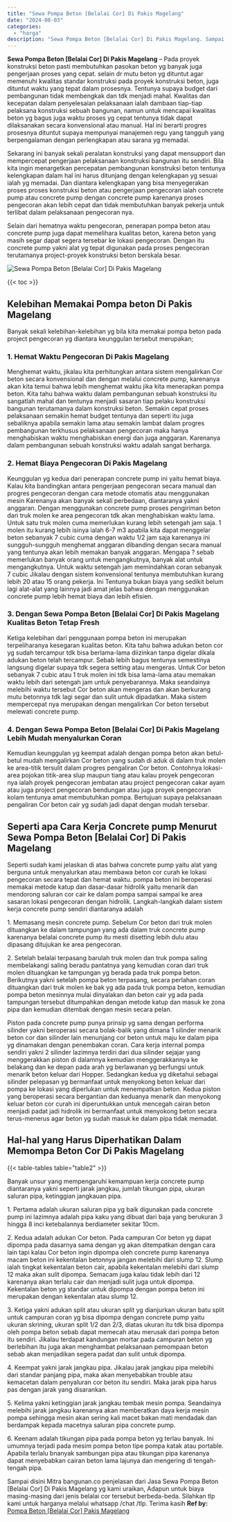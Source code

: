 ```yaml
---
title: "Sewa Pompa Beton [Belalai Cor] Di Pakis Magelang"
date: "2024-08-03"
categories: 
  - "harga"
description: "Sewa Pompa Beton [Belalai Cor] Di Pakis Magelang. Sampai disini Mitra bangunan.co penjelasan dari Jasa Sewa Pompa Beton [Belalai Cor] Di Pakis Magelang yg..."
---
```


**Sewa Pompa Beton \[Belalai Cor\] Di Pakis Magelang** – Pada proyek konstruksi beton pasti membutuhkan pasokan beton yg banyak juga pengerjaan proses yang cepat. selain dr mutu beton yg dituntut agar memenuhi kwalitas standar konstruksi pada proyek konstruksi beton, juga dituntut waktu yang tepat dalam prosesnya. Tentunya supaya budget dari pembangunan tidak membengkak dan tdk menjadi mahal. Kwalitas dan kecepatan dalam penyelesaian pelaksanaan ialah dambaan tiap-tiap pelaksana konstruksi sebuah bangunan, namun untuk mencapai kwalitas beton yg bagus juga waktu proses yg cepat tentunya tidak dapat dilaksanakan secara konvensional atau manual. Hal ini berarti progres prosesnya dituntut supaya mempunyai manajemen regu yang tangguh yang berpengalaman dengan perlengkapan atau sarana yg memadai.

Sekarang ini banyak sekali peralatan konstruksi yang dapat mensupport dan mempercepat pengerjaan pelaksanaan konstruksi bangunan itu sendiri. Bila kita ingin menargetkan percepatan pembangunan konstruksi beton tentunya kelengkapan dalam hal ini harus ditunjang dengan kelengkapan yg sesuai ialah yg memadai. Dan diantara kelengkapan yang bisa menyegerakan proses proses konstruksi beton atau pengerjaan pengecoran ialah concrete pump atau concrete pump dengan concrete pump karenanya proses pengecoran akan lebih cepat dan tidak membutuhkan banyak pekerja untuk terlibat dalam pelaksanaan pengecoran nya.

Selain dari hematnya waktu pengecoran, penerapan pompa beton atau concrete pump juga dapat memelihara kualitas beton, karena beton yang masih segar dapat segera tersebar ke lokasi pengecoran. Dengan itu concrete pump yakni alat yg tepat digunakan pada proses pengecoran terutamanya project-proyek konstruksi beton berskala besar.

![Sewa Pompa Beton [Belalai Cor] Di Pakis Magelang](/images/sewa-concrete-pump-25.png)

{{< toc >}}

## Kelebihan Memakai Pompa beton Di Pakis Magelang

Banyak sekali kelebihan-kelebihan yg bila kita memakai pompa beton pada project pengecoran yg diantara keunggulan tersebut merupakan;

### 1\. Hemat Waktu Pengecoran Di Pakis Magelang

Menghemat waktu, jikalau kita perhitungkan antara sistem mengalirkan Cor beton secara konvensional dan dengan melalui concrete pump, karenanya akan kita temui bahwa lebih menghemat waktu jika kita menerapkan pompa beton. Kita tahu bahwa waktu dalam pembangunan sebuah konstruksi itu sangatlah mahal dan tentunya menjadi sasaran tiap pelaku konstruksi bangunan terutamanya dalam konstruksi beton. Semakin cepat proses pelaksanaan semakin hemat budget tentunya dan seperti itu juga sebaliknya apabila semakin lama atau semakin lambat dalam progres pembangunan terkhusus pelaksanaan pengecoran maka hanya menghabiskan waktu menghabiskan energi dan juga anggaran. Karenanya dalam pembangunan sebuah konstruksi waktu adalah sangat berharga.

### 2\. Hemat Biaya Pengecoran Di Pakis Magelang

Keunggulan yg kedua dari penerapan concrete pump ini yaitu hemat biaya. Kalau kita bandingkan antara pengerjaan pengecoran secara manual dan progres pengecoran dengan cara metode otomatis atau menggunakan mesin Karenanya akan banyak sekali perbedaan, diantaranya yakni anggaran. Dengan menggunakan concrete pump proses pengiriman beton dari truk molen ke area pengecoran tdk akan menghabiskan waktu lama. Untuk satu truk molen cuma memerlukan kurang lebih setengah jam saja. 1 molen itu kurang lebih isinya ialah 6-7 m3 apabila kita dapat menggelar beton sebanyak 7 cubic cuma dengan waktu 1/2 jam saja karenanya ini sungguh-sungguh menghemat anggaran dibanding dengan secara manual yang tentunya akan lebih memakan banyak anggaran. Mengapa ? sebab memerlukan banyak orang untuk mengangkutnya, banyak alat untuk mengangkutnya. Untuk waktu setengah jam memindahkan coran sebanyak 7 cubic Jikalau dengan sistem konvensional tentunya membutuhkan kurang lebih 20 atau 15 orang pekerja. Ini Tentunya bukan biaya yang sedikit belum lagi alat-alat yang lainnya jadi amat jelas bahwa dengan menggunakan concrete pump lebih hemat biaya dan lebih efisien.

### 3\. Dengan Sewa Pompa Beton \[Belalai Cor\] Di Pakis Magelang Kualitas Beton Tetap Fresh

Ketiga kelebihan dari penggunaan pompa beton ini merupakan terpeliharanya kesegaran kualitas beton. Kita tahu bahwa adukan beton cor yg sudah tercampur tdk bisa berlama-lama diizinkan tanpa digelar dikala adukan beton telah tercampur. Sebab lebih bagus tentunya semestinya langsung digelar supaya tdk segera setting atau mengeras. Untuk Cor beton sebanyak 7 cubic atau 1 truk molen ini tdk bisa lama-lama atau memakan waktu lebih dari setengah jam untuk penyebarannya. Maka seandainya melebihi waktu tersebut Cor beton akan mengeras dan akan berkurang mutu betonnya tdk lagi segar dan sulit untuk dipadatkan. Maka sistem mempercepat nya merupakan dengan mengalirkan Cor beton tersebut melewati concrete pump.

### 4\. Dengan Sewa Pompa Beton \[Belalai Cor\] Di Pakis Magelang Lebih Mudah menyalurkan Coran

Kemudian keunggulan yg keempat adalah dengan pompa beton akan betul-betul mudah mengalirkan Cor beton yang sudah di aduk di dalam truk molen ke area-titik tersulit dalam progres pengaliran Cor beton. Contohnya lokasi-area pojokan titik-area slup maupun tiang atau kalau proyek pengecoran nya ialah proyek pengecoran jembatan atau project pengecoran cakar ayam atau juga project pengecoran bendungan atau juga proyek pengecoran kolam tentunya amat membutuhkan pompa. Bertujuan supaya pelaksanaan pengaliran Cor beton cair yg sudah jadi dapat dengan mudah tersebar.

## Seperti apa Cara Kerja Concrete pump Menurut Sewa Pompa Beton \[Belalai Cor\] Di Pakis Magelang

Seperti sudah kami jelaskan di atas bahwa concrete pump yaitu alat yang berguna untuk menyalurkan atau membawa beton cor curah ke lokasi pengecoran secara tepat dan hemat waktu. pompa beton ini beroperasi memakai metode katup dan dasar-dasar hidrolik yaitu menarik dan mendorong saluran cor cair ke dalam pompa sampai sampai ke area sasaran lokasi pengecoran dengan hidrolik. Langkah-langkah dalam sistem kerja concrete pump sendiri diantaranya adalah

1\. Memasang mesin concrete pump. Sebelum Cor beton dari truk molen dituangkan ke dalam tampungan yang ada dalam truk concrete pump karenanya belalai concrete pump itu mesti disetting lebih dulu atau dipasang ditujukan ke area pengecoran.

2\. Setelah belalai terpasang barulah truk molen dan truk pompa saling membelakangi saling beradu pantatnya yang kemudian coran dari truk molen dituangkan ke tampungan yg berada pada truk pompa beton. Berikutnya yakni setelah pompa beton terpasang, secara perlahan coran dituangkan dari truk molen ke bak yg ada pada truk pompa beton, kemudian pompa beton mesinnya mulai dinyalakan dan beton cair yg ada pada tampungan tersebut ditumpahkan dengan metode katup dan masuk ke zona pipa dan kemudian ditembak dengan mesin secara pelan.

Piston pada concrete pump punya prinsip yg sama dengan performa silinder yakni beroperasi secara bolak-balik yang dimana 1 silinder menarik beton cor dan silinder lain menunjang cor beton untuk maju ke dalam pipa yg dinamakan dengan penembakan coran. Cara kerja internal pompa sendiri yakni 2 silinder lazimnya terdiri dari dua silinder sejajar yang menggerakkan piston di dalamnya kemudian menggerakkannya ke belakang dan ke depan pada arah yg berlawanan yg berfungsi untuk menarik beton keluar dari Hopper. Sedangkan kedua yg diketahui sebagai silinder pelepasan yg bermanfaat untuk menyokong beton keluar dari pompa ke lokasi yang diperlukan untuk menempatkan beton. Kedua piston yang beroperasi secara bergantian dan keduanya menarik dan menyokong keluar beton cor curah ini diperuntukkan untuk mencegah cairan beton menjadi padat jadi hidrolik ini bermanfaat untuk menyokong beton secara terus-menerus agar beton yg sudah masuk ke dalam pipa tidak memadat.

## Hal-hal yang Harus Diperhatikan Dalam Memompa Beton Cor Di Pakis Magelang

{{< table-tables table="table2" >}}

Banyak unsur yang mempengaruhi kemampuan kerja concrete pump diantaranya yakni seperti jarak jangkau, jumlah tikungan pipa, ukuran saluran pipa, ketinggian jangkauan pipa.

1\. Pertama adalah ukuran saluran pipa yg baik digunakan pada concrete pump ini lazimnya adalah pipa kaku yang dibuat dari baja yang berukuran 3 hingga 8 inci ketebalannya berdiameter sekitar 10cm.

2\. Kedua adalah adukan Cor beton. Pada campuran Cor beton yg dapat dipompa pada dasarnya sama dengan yg akan ditempatkan dengan cara lain tapi kalau Cor beton ingin dipompa oleh concrete pump karenanya macam beton ini kekentalan betonnya jangan melebihi dari slump 12. Slump ialah tingkat kekentalan beton cair, apabila kekentalan melebihi dari slump 12 maka akan sulit dipompa. Semacam juga kalau tidak lebih dari 12 karenanya akan terlalu cair dan menjadi sulit juga untuk dipompa. Kekentalan beton yg standar untuk dipompa dengan pompa beton ini merupakan dengan kekentalan atau slump 12.

3\. Ketiga yakni adukan split atau ukuran split yg dianjurkan ukuran batu split untuk campuran coran yg bisa dipompa dengan concrete pump yaitu ukuran skrining, ukuran split 1/2 dan 2/3, diatas ukuran itu tdk bisa dipompa oleh pompa beton sebab dapat memecah atau merusak dari pompa beton itu sendiri. Jikalau terdapat kandungan mortar pada campuran beton yg berlebihan itu juga akan menghambat pelaksanaan pemompaan beton sebab akan menjadikan segera padat dan sulit untuk dipompa.

4\. Keempat yakni jarak jangkau pipa. Jikalau jarak jangkau pipa melebihi dari standar panjang pipa, maka akan menyebabkan trouble atau kemacetan dalam penyaluran cor beton itu sendiri. Maka jarak pipa harus pas dengan jarak yang disarankan.

5\. Kelima yakni ketinggian jarak jangkau tembak mesin pompa. Seandainya melebihi jarak jangkau karenanya akan memberatkan daya kerja mesin pompa sehingga mesin akan sering kali macet bakan mati mendadak dan berdampak kepada macetnya saluran pipa concrete pump.

6\. Keenam adalah tikungan pipa pada pompa beton yg terlau banyak. Ini umumnya terjadi pada mesim pompa beton tipe pompa katak atau portable. Apabila terlalu bnanyak sambungan pipa atau tikungan pipa karenanya dapat menyebabkan cairan beton lama lajunya dan mengering di tengah-tengah pipa.

Sampai disini Mitra bangunan.co penjelasan dari Jasa Sewa Pompa Beton \[Belalai Cor\] Di Pakis Magelang yg kami uraikan, Adapun untuk biaya masing-masing dari jenis belalai cor tersebut berbeda-beda. Silahkan tlp kami untuk harganya melalui whatsapp /chat /tlp. Terima kasih
**Ref by:** [Pompa Beton [Belalai Cor] Pakis Magelang](https://id.wikipedia.org/wiki/Pompa)
